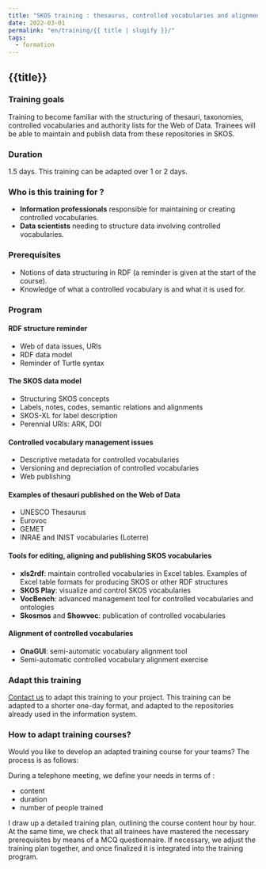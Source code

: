 ```yaml
---
title: "SKOS training : thesaurus, controlled vocabularies and alignments"
date: 2022-03-01
permalink: "en/training/{{ title | slugify }}/"
tags:
  - formation
---
```


## {{title}}

### Training goals

Training to become familiar with the structuring of thesauri, taxonomies, controlled vocabularies and authority lists for the Web of Data. Trainees will be able to maintain and publish data from these repositories in SKOS.


### Duration

1.5 days. This training can be adapted over 1 or 2 days.


### Who is this training for ?

- **Information professionals** responsible for maintaining or creating controlled vocabularies.
- **Data scientists** needing to structure data involving controlled vocabularies.

### Prerequisites

- Notions of data structuring in RDF (a reminder is given at the start of the course).
- Knowledge of what a controlled vocabulary is and what it is used for.


### Program


#### RDF structure reminder

- Web of data issues, URIs
- RDF data model
- Reminder of Turtle syntax

#### The SKOS data model

- Structuring SKOS concepts
- Labels, notes, codes, semantic relations and alignments
- SKOS-XL for label description
- Perennial URIs: ARK, DOI

#### Controlled vocabulary management issues

- Descriptive metadata for controlled vocabularies
- Versioning and depreciation of controlled vocabularies
- Web publishing

#### Examples of thesauri published on the Web of Data

- UNESCO Thesaurus
- Eurovoc
- GEMET
- INRAE and INIST vocabularies (Loterre)

#### Tools for editing, aligning and publishing SKOS vocabularies

- **xls2rdf**: maintain controlled vocabularies in Excel tables. Examples of Excel table formats for producing SKOS or other RDF structures
- **SKOS Play**: visualize and control SKOS vocabularies
- **VocBench**: advanced management tool for controlled vocabularies and ontologies
- **Skosmos** and **Showvoc**: publication of controlled vocabularies

#### Alignment of controlled vocabularies

- **OnaGUI**: semi-automatic vocabulary alignment tool
- Semi-automatic controlled vocabulary alignment exercise


### Adapt this training

[Contact us](https://sparna.fr/contact/) to adapt this training to your project. This training can be adapted to a shorter one-day format, and adapted to the repositories already used in the information system.

### How to adapt training courses?

Would you like to develop an adapted training course for your teams? The process is as follows:

During a telephone meeting, we define your needs in terms of :
- content
- duration
- number of people trained

I draw up a detailed training plan, outlining the course content hour by hour.
At the same time, we check that all trainees have mastered the necessary prerequisites by means of a MCQ questionnaire.
If necessary, we adjust the training plan together, and once finalized it is integrated into the training program.
